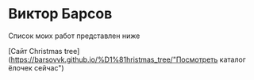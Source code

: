 

# Виктор Барсов
Список моих работ представлен ниже

[Сайт Christmas tree](https://barsovvk.github.io/%D1%81hristmas_tree/"Посмотреть каталог ёлочек сейчас")

